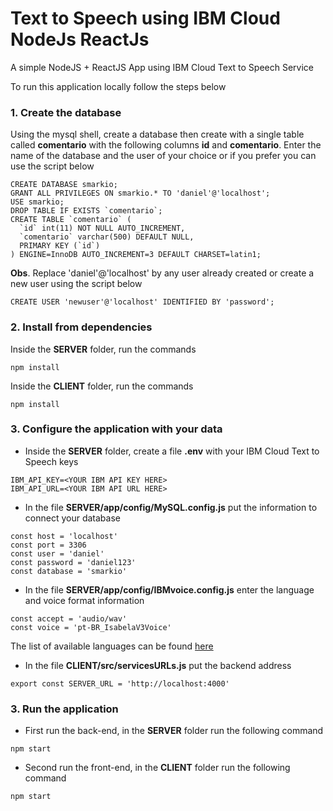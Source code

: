 # Text to Speech using IBM Cloud NodeJs ReactJs

A simple NodeJS + ReactJS App using IBM Cloud Text to Speech Service

To run this application locally follow the steps below

### 1. Create the database

Using the mysql shell, create a database then create with a single table called **comentario** with the following columns **id** and **comentario**. Enter the name of the database and the user of your choice or if you prefer you can use the script below

```shell
CREATE DATABASE smarkio;
GRANT ALL PRIVILEGES ON smarkio.* TO 'daniel'@'localhost';
USE smarkio;
DROP TABLE IF EXISTS `comentario`;
CREATE TABLE `comentario` (
  `id` int(11) NOT NULL AUTO_INCREMENT,
  `comentario` varchar(500) DEFAULT NULL,
  PRIMARY KEY (`id`)
) ENGINE=InnoDB AUTO_INCREMENT=3 DEFAULT CHARSET=latin1;
```

**Obs**. Replace 'daniel'@'localhost' by any user already created or create a new user using the script below

```shell
CREATE USER 'newuser'@'localhost' IDENTIFIED BY 'password';
```

### 2. Install from dependencies

Inside the **SERVER** folder, run the commands

```shell
npm install
```

Inside the **CLIENT** folder, run the commands

```shell
npm install
```

### 3. Configure the application with your data

- Inside the **SERVER** folder, create a file **.env** with your IBM Cloud Text to Speech keys

```shell
IBM_API_KEY=<YOUR IBM API KEY HERE>
IBM_API_URL=<YOUR IBM API URL HERE>
```

- In the file **SERVER/app/config/MySQL.config.js** put the information to connect your database

```shell
const host = 'localhost'
const port = 3306
const user = 'daniel'
const password = 'daniel123'
const database = 'smarkio'
```

- In the file **SERVER/app/config/IBMvoice.config.js** enter the language and voice format information

```shell
const accept = 'audio/wav'
const voice = 'pt-BR_IsabelaV3Voice'
```

The list of available languages can be found [here](https://cloud.ibm.com/docs/text-to-speech?topic=text-to-speech-voices)

- In the file **CLIENT/src/servicesURLs.js** put the backend address

```shell
export const SERVER_URL = 'http://localhost:4000'
```

### 3. Run the application

- First run the back-end, in the **SERVER** folder run the following command

```shell
npm start
```

- Second run the front-end, in the **CLIENT** folder run the following command

```shell
npm start
```